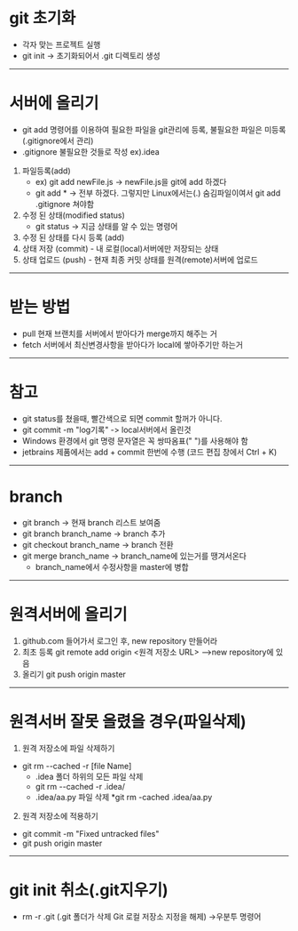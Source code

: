 # git 초기화
* 각자 맞는 프로젝트 실행
* git init -> 초기화되어서 .git 디렉토리 생성
* * *
# 서버에 올리기
* git add 명령어를 이용하여 필요한 파일을 git관리에 등록, 불필요한 파일은 미등록(.gitignore에서 관리)
* .gitignore 불필요한 것들로 작성 ex).idea
1. 파일등록(add) 
    * ex) git add newFile.js -> newFile.js을 git에 add 하겠다
    * git add * -> 전부 하겠다. 그렇지만 Linux에서는(.) 숨김파일이여서 git add .gitignore 쳐야함
2. 수정 된 상태(modified status)
    * git status -> 지금 상태를 알 수 있는 명령어
3. 수정 된 상태를 다시 등록 (add)
4. 상태 저장 (commit) - 내 로컬(local)서버에만 저장되는 상태
5. 상태 업로드 (push) - 현재 최종 커밋 상태를 원격(remote)서버에 업로드
* * *
# 받는 방법
* pull 현재 브랜치를 서버에서 받아다가 merge까지 해주는 거
* fetch 서버에서 최신변경사항을 받아다가 local에 쌓아주기만 하는거
* * *
# 참고
* git status를 쳤을때, 빨간색으로 되면 commit 할꺼가 아니다.
* git commit -m "log기록" -> local서버에서 올린것
* Windows 환경에서 git 명령 문자열은 꼭 쌍따옴표(" ")를 사용해야 함
* jetbrains 제품에서는 add + commit 한번에 수행 (코드 편집 창에서 Ctrl + K)
* * *
# branch
* git branch -> 현재 branch 리스트 보여줌
* git branch branch_name -> branch 추가
* git checkout branch_name -> branch 전환 
* git merge branch_name -> branch_name에 있는거를 땡겨서온다
    * branch_name에서 수정사항을 master에 병합
* * *
# 원격서버에 올리기
1. github.com 들어가서 로그인 후, new repository 만들어라
2. 최초 등록 git remote add origin <원격 저장소 URL>  -->new repository에 있음
3. 올리기 git push origin master
* * *
# 원격서버 잘못 올렸을 경우(파일삭제)
1. 원격 저장소에 파일 삭제하기
* git rm --cached -r [file Name]
   * .idea 폴더 하위의 모든 파일 삭제
   * git rm --cached -r .idea/
   * .idea/aa.py 파일 삭제
   *git rm -cached .idea/aa.py
2. 원격 저장소에 적용하기
* git commit -m "Fixed untracked files"
* git push origin master
* * *
# git init 취소(.git지우기)
* rm -r .git (.git 폴더가 삭제 Git 로컬 저장소 지정을 해제) ->우분투 명령어
